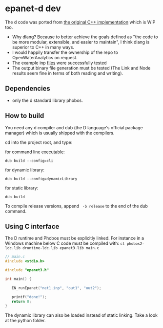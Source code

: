 # epanet-d dev
The d code was ported from [the original C++ implementation](https://github.com/OpenWaterAnalytics/epanet-dev/tree/b5b2779a78c068828e6f71944f19c543802dd904) which is WIP too.
 * Why dlang? Because to better achieve the goals defined as "the code to be more modular, extensible, and easier to maintain", I think dlang is superior to C++ in many ways.
 * I would happily transfer the ownership of the repo to OpenWaterAnalytics on request.
 * The example inp [files](https://github.com/OpenWaterAnalytics/EPANET/blob/dev/example-networks/) were successfully tested
 * The output binary file generation must be tested (The Link and Node results seem fine in terms of both reading and writing).

## Dependencies
 * only the d standard library phobos.

## How to build
You need any d compiler and dub (the D language's official package manager) which is usually shipped with the compilers.

cd into the project root, and type:

for command line executable:
```
dub build --config=cli
```

for dynamic library:
```
dub build --config=dynamicLibrary
```

for static library:
```
dub build
```

To compile release versions, append ``` -b release``` to the end of the dub command.

## Using C interface
The D runtime and Phobos must be explicitly linked. For instance in a Windows machine below C code must be compiled with:
```cl phobos2-ldc.lib druntime-ldc.lib epanet3.lib main.c```

```C
// main.c
#include <stdio.h>

#include "epanet3.h"

int main() {
   
   EN_runEpanet("net1.inp", "out1", "out2");

   printf("done!");
   return 0;
}
```

The dynamic library can also be loaded instead of static linking. Take a look at the python folder.